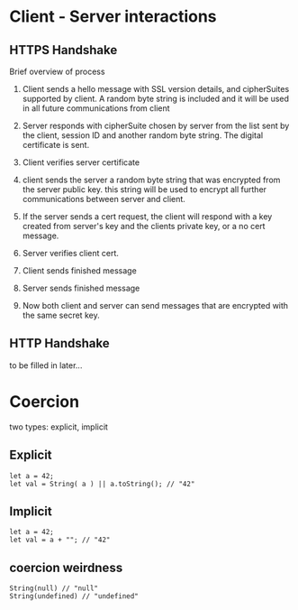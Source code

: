 # Client - Server interactions
## HTTPS Handshake

Brief overview of process

1. Client sends a hello message with SSL version details, and cipherSuites supported by client. A random byte string is included and it will be used in all future communications from client

1. Server responds with cipherSuite chosen by server from the list sent by the client, session ID and another random byte string. The digital certificate is sent. 

1. Client verifies server certificate

1. client sends the server a random byte string that was encrypted from the server public key. this string will be used to encrypt all further communications between server and client. 

1. If the server sends a cert request, the client will respond with a key created from server's key and the clients private key, or a no cert message.

1. Server verifies client cert.

1. Client sends finished message

1. Server sends finished message

1. Now both client and server can send messages that are encrypted with the same secret key. 

## HTTP Handshake

to be filled in later...

# Coercion

two types: explicit, implicit

## Explicit

```
let a = 42;
let val = String( a ) || a.toString(); // "42"

```

## Implicit

```
let a = 42;
let val = a + ""; // "42"
```

## coercion weirdness

```
String(null) // "null"
String(undefined) // "undefined"

```